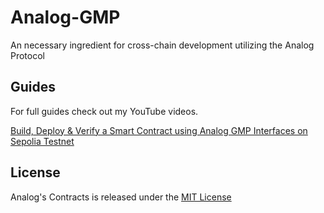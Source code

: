 # Analog-GMP
An necessary ingredient for cross-chain development utilizing the Analog Protocol

## Guides
For full guides check out my YouTube videos.

<a href ="https://youtu.be/PAVhdStvSfs?si=IcMN6MjRGeugJbhG">Build, Deploy & Verify a Smart Contract using Analog GMP Interfaces on Sepolia Testnet</a>

## License
Analog's Contracts is released under the [MIT License](LICENSE)

